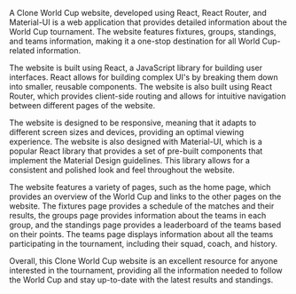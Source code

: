 A Clone World Cup website, developed using React, React Router, and Material-UI is a web application that provides detailed information about the World Cup tournament. The website features fixtures, groups, standings, and teams information, making it a one-stop destination for all World Cup-related information.

The website is built using React, a JavaScript library for building user interfaces. React allows for building complex UI's by breaking them down into smaller, reusable components. The website is also built using React Router, which provides client-side routing and allows for intuitive navigation between different pages of the website.

The website is designed to be responsive, meaning that it adapts to different screen sizes and devices, providing an optimal viewing experience. The website is also designed with Material-UI, which is a popular React library that provides a set of pre-built components that implement the Material Design guidelines. This library allows for a consistent and polished look and feel throughout the website.

The website features a variety of pages, such as the home page, which provides an overview of the World Cup and links to the other pages on the website. The fixtures page provides a schedule of the matches and their results, the groups page provides information about the teams in each group, and the standings page provides a leaderboard of the teams based on their points. The teams page displays information about all the teams participating in the tournament, including their squad, coach, and history.

Overall, this Clone World Cup website is an excellent resource for anyone interested in the tournament, providing all the information needed to follow the World Cup and stay up-to-date with the latest results and standings.
